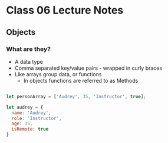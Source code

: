 # Class 06 Lecture Notes

## Objects

### What are they?

- A data type
- Comma separated key/value pairs - wrapped in curly braces
- Like arrays group data, or functions
  - In objects functions are referred to as Methods

```javascript

let personArray = ['Audrey', 35, 'Instructor', true];

let audrey = {
  name: 'Audrey',
  role: 'Instructor',
  age: 35,
  isRemote: true
}
```
